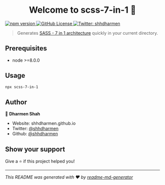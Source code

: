 <h1 align="center">Welcome to scss-7-in-1 👋</h1>
<p>
<a href="https://www.npmjs.com/package/scss-7-in-1" target="_blank">
  <img alt="npm version" src="https://img.shields.io/npm/v/scss-7-in-1?style=flat-square">
  </a>
  <a href="https://github.com/shhdharmen/scss-7-in-1/blob/master/LICENSE" target="_blank">
    <img alt="GitHub License" src="https://img.shields.io/github/license/shhdharmen/scss-7-in-1?style=flat-square">
  </a>
  <a href="https://twitter.com/shhdharmen" target="_blank">
    <img alt="Twitter: shhdharmen" src="https://img.shields.io/twitter/follow/shhdharmen.svg?style=flat-square" />
  </a>
</p>

> Generates [SASS - 7 in 1 architecture](https://sass-guidelin.es/#the-7-1-pattern) quickly in your current directory.

## Prerequisites

- node >=8.0.0

## Usage

```sh
npx scss-7-in-1
```

## Author

👤 **Dharmen Shah**

* Website: shhdharmen.github.io
* Twitter: [@shhdharmen](https://twitter.com/shhdharmen)
* Github: [@shhdharmen](https://github.com/shhdharmen)

## Show your support

Give a ⭐️ if this project helped you!

***
_This README was generated with ❤️ by [readme-md-generator](https://github.com/kefranabg/readme-md-generator)_